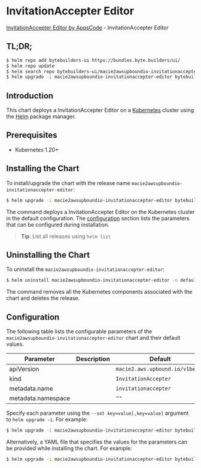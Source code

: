 # InvitationAccepter Editor

[InvitationAccepter Editor by AppsCode](https://byte.builders) - InvitationAccepter Editor

## TL;DR;

```bash
$ helm repo add bytebuilders-ui https://bundles.byte.builders/ui/
$ helm repo update
$ helm search repo bytebuilders-ui/macie2awsupboundio-invitationaccepter-editor --version=v0.4.18
$ helm upgrade -i macie2awsupboundio-invitationaccepter-editor bytebuilders-ui/macie2awsupboundio-invitationaccepter-editor -n default --create-namespace --version=v0.4.18
```

## Introduction

This chart deploys a InvitationAccepter Editor on a [Kubernetes](http://kubernetes.io) cluster using the [Helm](https://helm.sh) package manager.

## Prerequisites

- Kubernetes 1.20+

## Installing the Chart

To install/upgrade the chart with the release name `macie2awsupboundio-invitationaccepter-editor`:

```bash
$ helm upgrade -i macie2awsupboundio-invitationaccepter-editor bytebuilders-ui/macie2awsupboundio-invitationaccepter-editor -n default --create-namespace --version=v0.4.18
```

The command deploys a InvitationAccepter Editor on the Kubernetes cluster in the default configuration. The [configuration](#configuration) section lists the parameters that can be configured during installation.

> **Tip**: List all releases using `helm list`

## Uninstalling the Chart

To uninstall the `macie2awsupboundio-invitationaccepter-editor`:

```bash
$ helm uninstall macie2awsupboundio-invitationaccepter-editor -n default
```

The command removes all the Kubernetes components associated with the chart and deletes the release.

## Configuration

The following table lists the configurable parameters of the `macie2awsupboundio-invitationaccepter-editor` chart and their default values.

|     Parameter      | Description |                  Default                   |
|--------------------|-------------|--------------------------------------------|
| apiVersion         |             | <code>macie2.aws.upbound.io/v1beta1</code> |
| kind               |             | <code>InvitationAccepter</code>            |
| metadata.name      |             | <code>invitationaccepter</code>            |
| metadata.namespace |             | <code>""</code>                            |


Specify each parameter using the `--set key=value[,key=value]` argument to `helm upgrade -i`. For example:

```bash
$ helm upgrade -i macie2awsupboundio-invitationaccepter-editor bytebuilders-ui/macie2awsupboundio-invitationaccepter-editor -n default --create-namespace --version=v0.4.18 --set apiVersion=macie2.aws.upbound.io/v1beta1
```

Alternatively, a YAML file that specifies the values for the parameters can be provided while
installing the chart. For example:

```bash
$ helm upgrade -i macie2awsupboundio-invitationaccepter-editor bytebuilders-ui/macie2awsupboundio-invitationaccepter-editor -n default --create-namespace --version=v0.4.18 --values values.yaml
```
